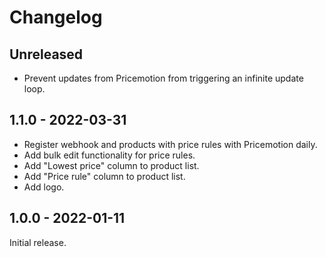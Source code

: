 # Changelog

## Unreleased

- Prevent updates from Pricemotion from triggering an infinite update loop.

## 1.1.0 - 2022-03-31

- Register webhook and products with price rules with Pricemotion daily.
- Add bulk edit functionality for price rules.
- Add "Lowest price" column to product list.
- Add "Price rule" column to product list.
- Add logo.

## 1.0.0 - 2022-01-11

Initial release.
